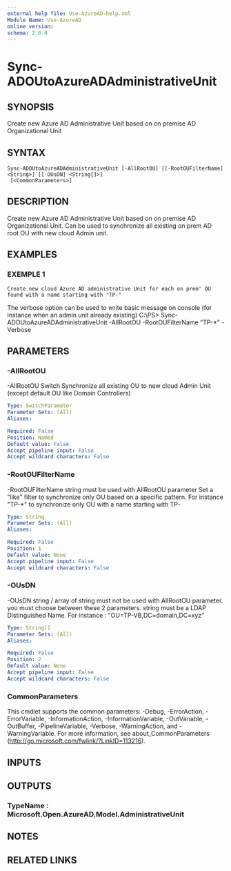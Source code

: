 ```yaml
---
external help file: Use-AzureAD-help.xml
Module Name: Use-AzureAD
online version:
schema: 2.0.0
---
```


# Sync-ADOUtoAzureADAdministrativeUnit

## SYNOPSIS
Create new Azure AD Administrative Unit based on on premise AD Organizational Unit

## SYNTAX

```
Sync-ADOUtoAzureADAdministrativeUnit [-AllRootOU] [[-RootOUFilterName] <String>] [[-OUsDN] <String[]>]
 [<CommonParameters>]
```

## DESCRIPTION
Create new Azure AD Administrative Unit based on on premise AD Organizational Unit.
Can be used to synchronize all existing on prem AD root OU with new cloud Admin unit.

## EXAMPLES

### EXEMPLE 1
```
Create new cloud Azure AD administrative Unit for each on prem' OU found with a name starting with "TP-"
```

The verbose option can be used to write basic message on console (for instance when an admin unit already existing)
C:\PS\> Sync-ADOUtoAzureADAdministrativeUnit -AllRootOU -RootOUFilterName "TP-*" -Verbose

## PARAMETERS

### -AllRootOU
-AllRootOU Switch
   Synchronize all existing OU to new cloud Admin Unit (except default OU like Domain Controllers)

```yaml
Type: SwitchParameter
Parameter Sets: (All)
Aliases:

Required: False
Position: Named
Default value: False
Accept pipeline input: False
Accept wildcard characters: False
```

### -RootOUFilterName
-RootOUFilterName string
   must be used with AllRootOU parameter
   Set a "like" filter to synchronize only OU based on a specific pattern.
For instance "TP-*" to synchronize only OU with a name starting with TP-

```yaml
Type: String
Parameter Sets: (All)
Aliases:

Required: False
Position: 1
Default value: None
Accept pipeline input: False
Accept wildcard characters: False
```

### -OUsDN
-OUsDN string / array of string
   must not be used with AllRootOU parameter.
you must choose between these 2 parameters.
   string must be a LDAP Distinguished Name.
For instance : "OU=TP-VB,DC=domain,DC=xyz"

```yaml
Type: String[]
Parameter Sets: (All)
Aliases:

Required: False
Position: 2
Default value: None
Accept pipeline input: False
Accept wildcard characters: False
```

### CommonParameters
This cmdlet supports the common parameters: -Debug, -ErrorAction, -ErrorVariable, -InformationAction, -InformationVariable, -OutVariable, -OutBuffer, -PipelineVariable, -Verbose, -WarningAction, and -WarningVariable.
For more information, see about_CommonParameters (http://go.microsoft.com/fwlink/?LinkID=113216).

## INPUTS

## OUTPUTS

### TypeName : Microsoft.Open.AzureAD.Model.AdministrativeUnit
## NOTES

## RELATED LINKS
